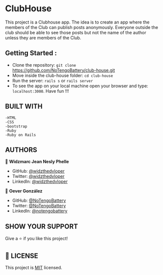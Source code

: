 # ClubHouse
This project is a Clubhouse app. The idea is to create an app where the members of the Club can publish posts anonymously. Everyone outside the club should be able to see those posts but not the name of the author unless they are members of the Club.

## Getting Started :
- Clone the repository: `git clone` https://github.com/NoTengoBattery/club-house.git
- Move inside the club-house folder: `cd club-house`
- Run the server: `rails s` or `rails server`
- To see the app on your local machine open your browser and type: `localhost:3000`. Have fun !!!

## BUILT WITH

    -HTML
    -CSS
    -bootstrap
    -Ruby
    -Ruby on Rails


##  AUTHORS

👤 **Widzmarc Jean Nesly Phelle**

- GitHub: [@widzthedvloper](https://github.com/widzthedvloper)
- Twitter: [@widzthedvloper](https://twitter.com/widzthedvloper)
- LinkedIn: [@widzthedvloper](https://www.linkedin.com/in/widzmarc-jean-nesly-phelle-252a26129/)

👤 **Oever González**

- GitHub: [@NoTengoBattery](https://github.com/NoTengoBattery)
- Twitter: [@NoTengoBattery](https://twitter.com/NoTengoBattery)
- LinkedIn: [@notengobattery](hhttps://www.linkedin.com/in/notengobattery/)

## SHOW YOUR SUPPORT
Give a :star: if you like this project!

## 📝 LICENSE
This project is [MIT](/LICENSE) licensed.
